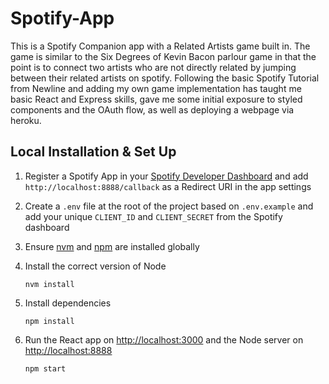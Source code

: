 # Spotify-App

This is a Spotify Companion app with a Related Artists game built in. The game is similar to the Six Degrees of Kevin Bacon parlour game in that the point is to connect two artists who are not directly related by jumping between their related artists on spotify. Following the basic Spotify Tutorial from Newline and adding my own game implementation has taught me basic React and Express skills, gave me some initial exposure to styled components and the OAuth flow, as well as deploying a webpage via heroku. 

## Local Installation & Set Up

1. Register a Spotify App in your [Spotify Developer Dashboard](https://developer.spotify.com/dashboard/) and add `http://localhost:8888/callback` as a Redirect URI in the app settings

2. Create a `.env` file at the root of the project based on `.env.example` and add your unique `CLIENT_ID` and `CLIENT_SECRET` from the Spotify dashboard

3. Ensure [nvm](https://github.com/nvm-sh/nvm) and [npm](https://www.npmjs.com/) are installed globally

4. Install the correct version of Node

    ```shell
    nvm install
    ```

5. Install dependencies

    ```shell
    npm install
    ```

6. Run the React app on <http://localhost:3000> and the Node server on <http://localhost:8888>

    ```shell
    npm start
    ```

